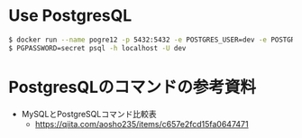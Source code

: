 # Use PostgresQL

```bash
$ docker run --name pogre12 -p 5432:5432 -e POSTGRES_USER=dev -e POSTGRES_PASSWORD=secret -v $(pwd)/sqlfiles:/docker-entrypoint-initdb.d postgres:12
$ PGPASSWORD=secret psql -h localhost -U dev
```

# PostgresQLのコマンドの参考資料
- MySQLとPostgreSQLコマンド比較表
  - https://qiita.com/aosho235/items/c657e2fcd15fa0647471
